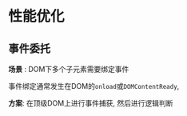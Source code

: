# 性能优化

## 事件委托

**场景** : DOM下多个子元素需要绑定事件

事件绑定通常发生在DOM的`onload`或`DOMContentReady`,

**方案**: 在顶级DOM上进行事件捕获, 然后进行逻辑判断



